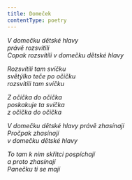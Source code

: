 ```yaml
---
title: Domeček
contentType: poetry
---
```


<section>

_V domečku dětské hlavy  
právě rozsvítili  
Copak rozsvítili v domečku dětské hlavy_

</section>

<section>

_Rozsvítili tam svíčku  
světýlko teče po očičku  
rozsvítili tam svíčku_

</section>

<section>

_Z očička do očička  
poskakuje ta svíčka  
z očička do očička_

</section>

<section>

_V domečku dětské hlavy právě zhasínají  
Pročpak zhasínají  
v domečku dětské hlavy_

</section>

<section>

_To tam k nim skřítci pospíchají  
a proto zhasínají  
Panečku ti se mají_

</section>
